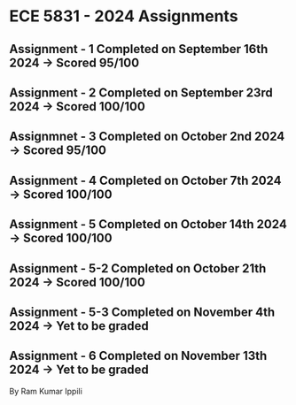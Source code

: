 # ECE 5831 - 2024 Assignments

## Assignment - 1 Completed on September 16th 2024 -> Scored 95/100

## Assignment - 2 Completed on September 23rd 2024 -> Scored 100/100

## Assignmnet - 3 Completed on October 2nd 2024 -> Scored 95/100

## Assignment - 4 Completed on October 7th 2024 -> Scored 100/100

## Assignment - 5 Completed on October 14th 2024 -> Scored 100/100

## Assignment - 5-2 Completed on October 21th 2024 -> Scored 100/100

## Assignment - 5-3 Completed on November 4th 2024 -> Yet to be graded

## Assignment - 6 Completed on November 13th 2024 -> Yet to be graded

By Ram Kumar Ippili
